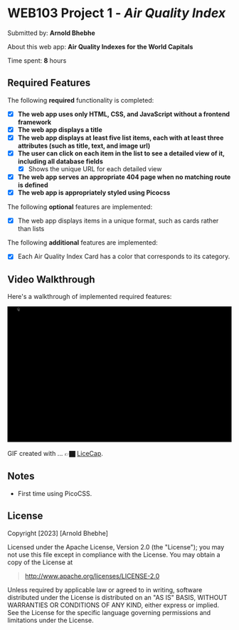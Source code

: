 # WEB103 Project 1 - _Air Quality Index_

Submitted by: **Arnold Bhebhe**

About this web app: **Air Quality Indexes for the World Capitals**

Time spent: **8** hours

## Required Features

The following **required** functionality is completed:

- [x] **The web app uses only HTML, CSS, and JavaScript without a frontend framework**
- [x] **The web app displays a title**
- [x] **The web app displays at least five list items, each with at least three attributes (such as title, text, and image url)**
- [x] **The user can click on each item in the list to see a detailed view of it, including all database fields**
  - [x] Shows the unique URL for each detailed view
- [x] **The web app serves an appropriate 404 page when no matching route is defined**
- [x] **The web app is appropriately styled using Picocss**

The following **optional** features are implemented:

- [x] The web app displays items in a unique format, such as cards rather than lists

The following **additional** features are implemented:

- [x] Each Air Quality Index Card has a color that corresponds to its category.

## Video Walkthrough

Here's a walkthrough of implemented required features:

<img src='https://github.com/SirArnoldB/AirQualityIndex/blob/main/AirQualityIndexWalkthrough.gif' title='Video Walkthrough' width='' alt='Video Walkthrough' />

GIF created with ... 👉🏿 [LiceCap](http://www.cockos.com/licecap/).

## Notes

- First time using PicoCSS.

## License

Copyright [2023] [Arnold Bhebhe]

Licensed under the Apache License, Version 2.0 (the "License"); you may not use this file except in compliance with the License. You may obtain a copy of the License at

> http://www.apache.org/licenses/LICENSE-2.0

Unless required by applicable law or agreed to in writing, software distributed under the License is distributed on an "AS IS" BASIS, WITHOUT WARRANTIES OR CONDITIONS OF ANY KIND, either express or implied. See the License for the specific language governing permissions and limitations under the License.
